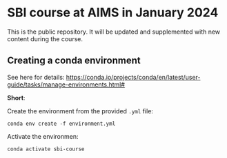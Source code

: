 # SBI course at AIMS in January 2024

This is the public repository. It will be updated and supplemented with new content during the course.


## Creating a conda environment
See here for details:
https://conda.io/projects/conda/en/latest/user-guide/tasks/manage-environments.html#

**Short**:

Create the environment from the provided `.yml` file:

`conda env create -f environment.yml`

Activate the environmen:

`conda activate sbi-course`
